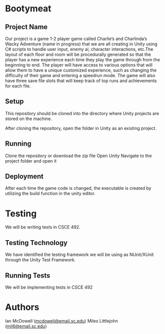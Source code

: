 # Bootymeat
## Project Name
Our project is a game 1-2 player game called Charlie’s and Charlinda’s Wacky Adventure (name in progress)  that we are all creating in Unity using C# scripts to handle user input, enemy ai, character interactions, etc.The layout of each floor and room will be procedurally generated so that the player has a new experience each time they play the game through from the beginning to end. The player will  have access to various options that will allow them to have a unique customized experience, such as changing the difficulty of their game and entering a speedrun mode. The game will also have three save file slots that will keep track of top runs and achievements for each file. 

## Setup

This repository should be cloned into the directory where Unity projects are stored on the machine. 

After cloning the repository, open the folder in Unity as an existing project.

## Running

Clone the repository or download the zip file
Open Unity
Navigate to the project folder and open it

## Deployment

After each time the game code is changed, the executable is created by utilizing the build function in the unity editor.

# Testing

We will be writing tests in CSCE 492.

## Testing Technology

We have identified the testing framework we will be using as NUnit/XUnit through the Unity Test Framework.

## Running Tests

We will be implementing tests in CSCE 492

# Authors

Ian McDowell (mcdoweli@email.sc.edu)
Miles Littlejohn (mjl6@email.sc.edu)
